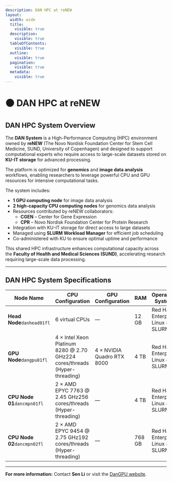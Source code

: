 ```yaml
---
description: DAN HPC at reNEW
layout:
  width: wide
  title:
    visible: true
  description:
    visible: true
  tableOfContents:
    visible: true
  outline:
    visible: true
  pagination:
    visible: true
  metadata:
    visible: true
---
```


# 🟤 DAN HPC at reNEW

## DAN HPC System Overview

The **DAN System** is a High-Performance Computing (HPC) environment owned by **reNEW** (The Novo Nordisk Foundation Center for Stem Cell Medicine, SUND, University of Copenhagen) and designed to support computational experts who require access to large-scale datasets stored on **KU-IT storage** for advanced processing.

The platform is optimized for **genomics** and **image data analysis** workflows, enabling researchers to leverage powerful CPU and GPU resources for intensive computational tasks.

The system includes:

* **1 GPU computing node** for image data analysis
* **2 high-capacity CPU computing nodes** for genomics data analysis
* Resources contributed by reNEW collaborators:
  * **CGEN** – Center for Gene Expression
  * **CPR** – Novo Nordisk Foundation Center for Protein Research
* Integration with KU-IT storage for direct access to large datasets
* Managed using **SLURM Workload Manager** for efficient job scheduling
* Co-administered with KU to ensure optimal uptime and performance

This shared HPC infrastructure enhances computational capacity across the **Faculty of Health and Medical Sciences (SUND)**, accelerating research requiring large-scale data processing.

***

## DAN HPC System Specifications

<table><thead><tr><th width="228">Node Name</th><th width="396">CPU Configuration</th><th>GPU Configuration</th><th width="85">RAM</th><th width="305">Operating System</th><th>Role</th></tr></thead><tbody><tr><td><strong>Head Node</strong><code>danhead01fl</code></td><td>6 virtual CPUs</td><td>—</td><td>12 GB</td><td>Red Hat Enterprise Linux 8 + SLURM</td><td>Login/control node</td></tr><tr><td><strong>GPU Node</strong><code>dangpu01fl</code></td><td>4 × Intel Xeon Platinum 8280 @ 2.70 GHz224 cores/threads (Hyper-threading)</td><td>4 × NVIDIA Quadro RTX 8000</td><td>4 TB</td><td>Red Hat Enterprise Linux 8 + SLURM</td><td>Compute node, Jupyter/RStudio server</td></tr><tr><td><strong>CPU Node 01</strong><code>dancmpn01fl</code></td><td>2 × AMD EPYC 7763 @ 2.45 GHz256 cores/threads (Hyper-threading)</td><td>—</td><td>4 TB</td><td>Red Hat Enterprise Linux 8 + SLURM</td><td>Compute node</td></tr><tr><td><strong>CPU Node 02</strong><code>dancmpn02fl</code></td><td>2 × AMD EPYC 9454 @ 2.75 GHz192 cores/threads (Hyper-threading)</td><td>—</td><td>768 GB</td><td>Red Hat Enterprise Linux 8 + SLURM</td><td>Compute node</td></tr></tbody></table>

***

**For more information:** Contact **Sen Li** or visit the [DanGPU website](https://sgn102.pages.ku.dk/a-not-long-tour-of-dangpu/).


